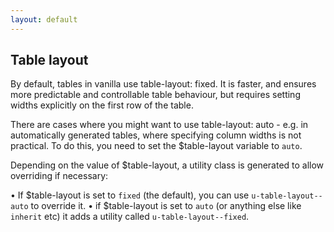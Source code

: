 ```yaml
---
layout: default
---
```


## Table layout

By default, tables in vanilla use table-layout: fixed. It is faster, and ensures more predictable and controllable table behaviour, but requires setting widths explicitly on the first row of the table.

There are cases where you might want to use table-layout: auto - e.g. in automatically generated tables, where specifying column widths is not practical. To do this, you need to set the $table-layout variable to `auto`.

Depending on the value of $table-layout, a utility class is generated to allow overriding if necessary:

• If $table-layout is set to `fixed` (the default), you can use `u-table-layout--auto` to override it.
• if $table-layout is set to `auto` (or anything else like `inherit` etc) it adds a utility called `u-table-layout--fixed`.

